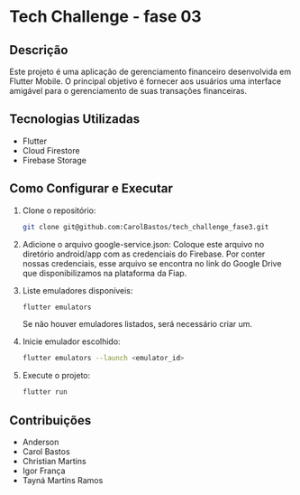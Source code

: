 # Tech Challenge - fase 03

## Descrição

Este projeto é uma aplicação de gerenciamento financeiro desenvolvida em Flutter Mobile. O principal objetivo é fornecer aos usuários uma interface amigável para o gerenciamento de suas transações financeiras.

## Tecnologias Utilizadas

- Flutter
- Cloud Firestore
- Firebase Storage

## Como Configurar e Executar

1. Clone o repositório:
   ```bash
   git clone git@github.com:CarolBastos/tech_challenge_fase3.git
   ```

2. Adicione o arquivo google-service.json:
    Coloque este arquivo no diretório android/app com as credenciais do Firebase.
    Por conter nossas credenciais, esse arquivo se encontra no link do Google Drive que disponibilizamos na plataforma da Fiap.

3. Liste emuladores disponíveis:
   ```bash
   flutter emulators
   ```
    Se não houver emuladores listados, será necessário criar um.

4. Inicie emulador escolhido:
   ```bash
   flutter emulators --launch <emulator_id>
   ```

5. Execute o projeto:
   ```bash
   flutter run
   ```

## Contribuições

- Anderson
- Carol Bastos
- Christian Martins
- Igor França
- Tayná Martins Ramos
